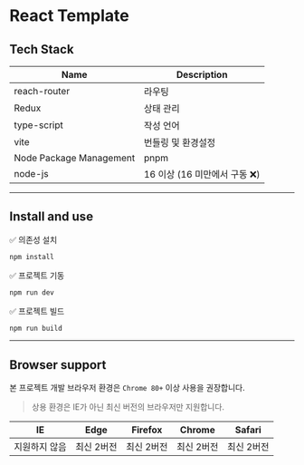 <h1>React Template</h1>

## Tech Stack

| Name         | Description                   |
| ------------ | ----------------------------- |
| reach-router | 라우팅                        |
| Redux        | 상태 관리                     |
| type-script  | 작성 언어                     |
| vite         | 번들링 및 환경설정            |
| Node Package Management         | pnpm             |
| node-js      | 16 이상 (16 미만에서 구동 ❌) |

---

## Install and use

✅ 의존성 설치

```bash
npm install
```

✅ 프로젝트 기동

```bash
npm run dev
```

✅ 프로젝트 빌드

```bash
npm run build
```

---

## Browser support

본 프로젝트 개발 브라우저 환경은 `Chrome 80+` 이상 사용을 권장합니다.

> 상용 환경은 IE가 아닌 최신 버전의 브라우저만 지원합니다.

|      IE       |    Edge    |  Firefox   |   Chrome   |   Safari   |
| :-----------: | :--------: | :--------: | :--------: | :--------: |
| 지원하지 않음 | 최신 2버전 | 최신 2버전 | 최신 2버전 | 최신 2버전 |
